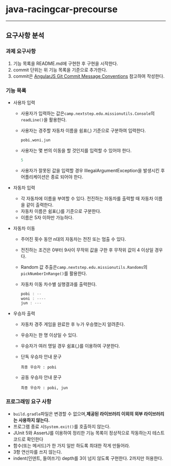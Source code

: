 # java-racingcar-precourse

---

## 요구사항 분석

### 과제 요구사항

1. 기능 목록을 README.md에 구현한 후 구현을 시작한다.
2. commit 단위는 위 기능 목록을 기준으로 추가한다.
3. commit은 [AngularJS Git Commit Message Conventions](https://gist.github.com/stephenparish/9941e89d80e2bc58a153) 참고하여
   작성한다.

### 기능 목록

- 사용자 입력
    - 사용자가 입력하는 값은`camp.nextstep.edu.missionutils.Console`의`readLine()`을 활용한다.
    - 사용자는 경주할 자동차 이름을 쉼표(,) 기준으로 구분하여 입력한다.

        ```java
        pobi,woni,jun
        ```

    - 사용자는 몇 번의 이동을 할 것인지를 입력할 수 있어야 한다.

        ```java
        5
        ```

    - 사용자가 잘못된 값을 입력할 경우 IllegalArgumentException을 발생시킨 후 어플리케이션은 종료 되어야 한다.
- 자동차 입력
    - 각 자동차에 이름을 부여할 수 있다. 전진하는 자동차를 출력할 때 자동차 이름을 같이 출력한다.
    - 자동차 이름은 쉼표(,)를 기준으로 구분한다.
    - 이름은 5자 이하만 가능하다.
- 자동차 이동
    - 주어진 횟수 동안 n대의 자동차는 전진 또는 멈출 수 있다.
    - 전진하는 조건은 0부터 9사이 무작위 값을 구한 후 무작위 값이 4 이상일 경우다.
    - Random 값 추출은`camp.nextstep.edu.missionutils.Randoms`의`pickNumberInRange()`를 활용한다.
    - 자동차 이동 차수별 실행결과를 출력한다.

        ```java
        pobi : --
        woni : ----
        jun : ---
        ```

- 우승자 출력
    - 자동차 경주 게임을 완료한 후 누가 우승했는지 알려준다.
    - 우승자는 한 명 이상일 수 있다.
    - 우승자가 여러 명일 경우 쉼표(,)를 이용하여 구분한다.
    - 단독 우승자 안내 문구

        ```
        최종 우승자 : pobi
        ```

    - 공동 우승자 안내 문구

        ```
        최종 우승자 : pobi, jun
        ```

### 프로그래밍 요구 사항

- `build.gradle`파일은 변경할 수 없으며,**제공된 라이브러리 이외의 외부 라이브러리는 사용하지 않는다.**
- 프로그램 종료 시`System.exit()`를 호출하지 않는다.
- JUnit 5와 AssertJ를 이용하여 정리한 기능 목록이 정상적으로 작동하는지 테스트 코드로 확인한다
- 함수(또는 메서드)가 한 가지 일만 하도록 최대한 작게 만들어라.
- 3항 연산자를 쓰지 않는다.
- indent(인덴트, 들여쓰기) depth를 3이 넘지 않도록 구현한다. 2까지만 허용한다.